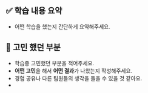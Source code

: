 ## ✅ 학습 내용 요약
- 어떤 학습을 했는지 간단하게 요약해주세요.

## 🤔 고민 했던 부분
- 학습중 고민했던 부분을 적어주세요.
- **어떤 고민**을 해서 **어떤 결과**가 나왔는지 작성해주세요.
- 경험 공유나 다른 팀원들의 생각을 들을 수 있을 것 같아요.
- 
